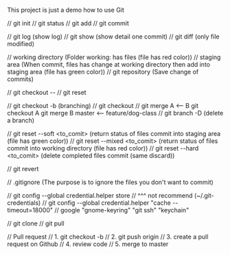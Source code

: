 This project is just a demo how to use Git

// git init
// git status
// git add
// git commit

// git log   (show log)
// git show  (show detail one commit)
// git diff  (only file modified)

// working directory (Folder working: has files (file has red color))
// staging area      (When commit, files has change at working directory then add into staging area (file has green color))
// git repository    (Save change of commits)

// git checkout -- <file>
// git reset

// git checkout -b <branch> (branching)
// git checkout <branch>
// git merge
A <-- B
git checkout A
git merge B
master <-- feature/dog-class
// git branch -D <branch> (delete a branch)

// git reset --soft <to_comit>  (return status of files commit into staging area (file has green color))
// git reset --mixed <to_comit> (return status of files commit into working directory (file has red color))
// git reset --hard <to_comit>  (delete completed files commit (same discard))

// git revert <comit>

// .gitignore (The purpose is to ignore the files you don't want to commit)

// git config --global credential.helper store
// ^^^ not recommend (~/.git-credentials)
// git config --global credential.helper "cache --timeout=18000"
// google "gnome-keyring" "git ssh" "keychain"

// git clone
// git pull

// Pull request
// 1. git checkout -b <feature-branch>
// 2. git push origin <branch>
// 3. create a pull request on Github
// 4. review code
// 5. merge to master